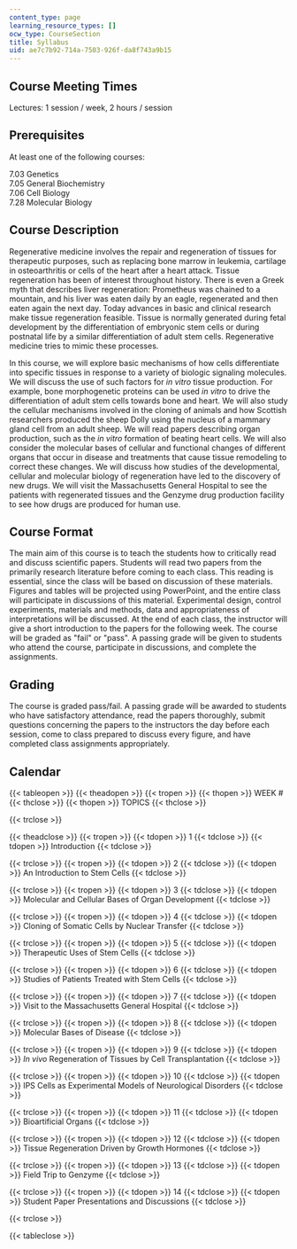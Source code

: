 ```yaml
---
content_type: page
learning_resource_types: []
ocw_type: CourseSection
title: Syllabus
uid: ae7c7b92-714a-7503-926f-da8f743a9b15
---
```


Course Meeting Times
--------------------

Lectures: 1 session / week, 2 hours / session

Prerequisites
-------------

At least one of the following courses:

7.03 Genetics  
7.05 General Biochemistry  
7.06 Cell Biology  
7.28 Molecular Biology

Course Description
------------------

Regenerative medicine involves the repair and regeneration of tissues for therapeutic purposes, such as replacing bone marrow in leukemia, cartilage in osteoarthritis or cells of the heart after a heart attack. Tissue regeneration has been of interest throughout history. There is even a Greek myth that describes liver regeneration: Prometheus was chained to a mountain, and his liver was eaten daily by an eagle, regenerated and then eaten again the next day. Today advances in basic and clinical research make tissue regeneration feasible. Tissue is normally generated during fetal development by the differentiation of embryonic stem cells or during postnatal life by a similar differentiation of adult stem cells. Regenerative medicine tries to mimic these processes.

In this course, we will explore basic mechanisms of how cells differentiate into specific tissues in response to a variety of biologic signaling molecules. We will discuss the use of such factors for _in vitro_ tissue production. For example, bone morphogenetic proteins can be used _in vitro_ to drive the differentiation of adult stem cells towards bone and heart. We will also study the cellular mechanisms involved in the cloning of animals and how Scottish researchers produced the sheep Dolly using the nucleus of a mammary gland cell from an adult sheep. We will read papers describing organ production, such as the _in vitro_ formation of beating heart cells. We will also consider the molecular bases of cellular and functional changes of different organs that occur in disease and treatments that cause tissue remodeling to correct these changes. We will discuss how studies of the developmental, cellular and molecular biology of regeneration have led to the discovery of new drugs. We will visit the Massachusetts General Hospital to see the patients with regenerated tissues and the Genzyme drug production facility to see how drugs are produced for human use.

Course Format
-------------

The main aim of this course is to teach the students how to critically read and discuss scientific papers. Students will read two papers from the primarily research literature before coming to each class. This reading is essential, since the class will be based on discussion of these materials. Figures and tables will be projected using PowerPoint, and the entire class will participate in discussions of this material. Experimental design, control experiments, materials and methods, data and appropriateness of interpretations will be discussed. At the end of each class, the instructor will give a short introduction to the papers for the following week. The course will be graded as "fail" or "pass". A passing grade will be given to students who attend the course, participate in discussions, and complete the assignments.

Grading
-------

The course is graded pass/fail. A passing grade will be awarded to students who have satisfactory attendance, read the papers thoroughly, submit questions concerning the papers to the instructors the day before each session, come to class prepared to discuss every figure, and have completed class assignments appropriately.

Calendar
--------

{{< tableopen >}}
{{< theadopen >}}
{{< tropen >}}
{{< thopen >}}
WEEK #
{{< thclose >}}
{{< thopen >}}
TOPICS
{{< thclose >}}

{{< trclose >}}

{{< theadclose >}}
{{< tropen >}}
{{< tdopen >}}
1
{{< tdclose >}}
{{< tdopen >}}
Introduction
{{< tdclose >}}

{{< trclose >}}
{{< tropen >}}
{{< tdopen >}}
2
{{< tdclose >}}
{{< tdopen >}}
An Introduction to Stem Cells
{{< tdclose >}}

{{< trclose >}}
{{< tropen >}}
{{< tdopen >}}
3
{{< tdclose >}}
{{< tdopen >}}
Molecular and Cellular Bases of Organ Development
{{< tdclose >}}

{{< trclose >}}
{{< tropen >}}
{{< tdopen >}}
4
{{< tdclose >}}
{{< tdopen >}}
Cloning of Somatic Cells by Nuclear Transfer
{{< tdclose >}}

{{< trclose >}}
{{< tropen >}}
{{< tdopen >}}
5
{{< tdclose >}}
{{< tdopen >}}
Therapeutic Uses of Stem Cells
{{< tdclose >}}

{{< trclose >}}
{{< tropen >}}
{{< tdopen >}}
6
{{< tdclose >}}
{{< tdopen >}}
Studies of Patients Treated with Stem Cells
{{< tdclose >}}

{{< trclose >}}
{{< tropen >}}
{{< tdopen >}}
7
{{< tdclose >}}
{{< tdopen >}}
Visit to the Massachusetts General Hospital
{{< tdclose >}}

{{< trclose >}}
{{< tropen >}}
{{< tdopen >}}
8
{{< tdclose >}}
{{< tdopen >}}
Molecular Bases of Disease
{{< tdclose >}}

{{< trclose >}}
{{< tropen >}}
{{< tdopen >}}
9
{{< tdclose >}}
{{< tdopen >}}
_In vivo_ Regeneration of Tissues by Cell Transplantation
{{< tdclose >}}

{{< trclose >}}
{{< tropen >}}
{{< tdopen >}}
10
{{< tdclose >}}
{{< tdopen >}}
IPS Cells as Experimental Models of Neurological Disorders
{{< tdclose >}}

{{< trclose >}}
{{< tropen >}}
{{< tdopen >}}
11
{{< tdclose >}}
{{< tdopen >}}
Bioartificial Organs
{{< tdclose >}}

{{< trclose >}}
{{< tropen >}}
{{< tdopen >}}
12
{{< tdclose >}}
{{< tdopen >}}
Tissue Regeneration Driven by Growth Hormones
{{< tdclose >}}

{{< trclose >}}
{{< tropen >}}
{{< tdopen >}}
13
{{< tdclose >}}
{{< tdopen >}}
Field Trip to Genzyme
{{< tdclose >}}

{{< trclose >}}
{{< tropen >}}
{{< tdopen >}}
14
{{< tdclose >}}
{{< tdopen >}}
Student Paper Presentations and Discussions
{{< tdclose >}}

{{< trclose >}}

{{< tableclose >}}